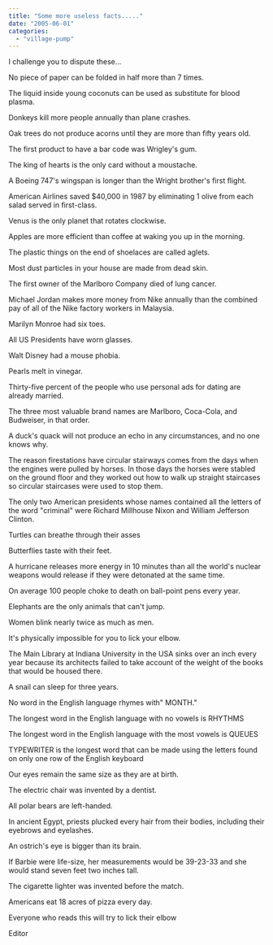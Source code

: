 ```yaml
---
title: "Some more useless facts....."
date: "2005-06-01"
categories: 
  - "village-pump"
---
```


I challenge you to dispute these...

No piece of paper can be folded in half more than 7 times.

The liquid inside young coconuts can be used as substitute for blood plasma.

Donkeys kill more people annually than plane crashes.

Oak trees do not produce acorns until they are more than fifty years old.

The first product to have a bar code was Wrigley's gum.

The king of hearts is the only card without a moustache.

A Boeing 747's wingspan is longer than the Wright brother's first flight.

American Airlines saved $40,000 in 1987 by eliminating 1 olive from each salad served in first-class.

Venus is the only planet that rotates clockwise.

Apples are more efficient than coffee at waking you up in the morning.

The plastic things on the end of shoelaces are called aglets.

Most dust particles in your house are made from dead skin.

The first owner of the Marlboro Company died of lung cancer.

Michael Jordan makes more money from Nike annually than the combined pay of all of the Nike factory workers in Malaysia.

Marilyn Monroe had six toes.

All US Presidents have worn glasses.

Walt Disney had a mouse phobia.

Pearls melt in vinegar.

Thirty-five percent of the people who use personal ads for dating are already married.

The three most valuable brand names are Marlboro, Coca-Cola, and Budweiser, in that order.

A duck's quack will not produce an echo in any circumstances, and no one knows why.

The reason firestations have circular stairways comes from the days when the engines were pulled by horses. In those days the horses were stabled on the ground floor and they worked out how to walk up straight staircases so circular staircases were used to stop them.

The only two American presidents whose names contained all the letters of the word "criminal" were Richard Millhouse Nixon and William Jefferson Clinton.

Turtles can breathe through their asses

Butterflies taste with their feet.

A hurricane releases more energy in 10 minutes than all the world's nuclear weapons would release if they were detonated at the same time.

On average 100 people choke to death on ball-point pens every year.

Elephants are the only animals that can't jump.

Women blink nearly twice as much as men.

It's physically impossible for you to lick your elbow.

The Main Library at Indiana University in the USA sinks over an inch every year because its architects failed to take account of the weight of the books that would be housed there.

A snail can sleep for three years.

No word in the English language rhymes with" MONTH."

The longest word in the English language with no vowels is RHYTHMS

The longest word in the English language with the most vowels is QUEUES

TYPEWRITER is the longest word that can be made using the letters found on only one row of the English keyboard

Our eyes remain the same size as they are at birth.

The electric chair was invented by a dentist.

All polar bears are left-handed.

In ancient Egypt, priests plucked every hair from their bodies, including their eyebrows and eyelashes.

An ostrich's eye is bigger than its brain.

If Barbie were life-size, her measurements would be 39-23-33 and she would stand seven feet two inches tall.

The cigarette lighter was invented before the match.

Americans eat 18 acres of pizza every day.

Everyone who reads this will try to lick their elbow

Editor
